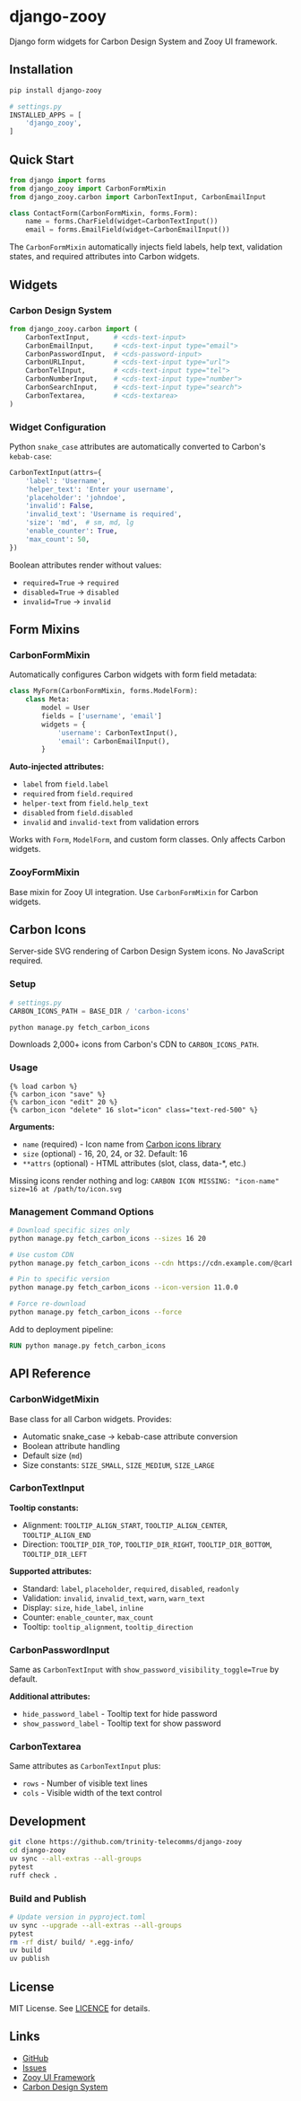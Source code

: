 # django-zooy

Django form widgets for Carbon Design System and Zooy UI framework.

## Installation

```bash
pip install django-zooy
```

```python
# settings.py
INSTALLED_APPS = [
    'django_zooy',
]
```

## Quick Start

```python
from django import forms
from django_zooy import CarbonFormMixin
from django_zooy.carbon import CarbonTextInput, CarbonEmailInput

class ContactForm(CarbonFormMixin, forms.Form):
    name = forms.CharField(widget=CarbonTextInput())
    email = forms.EmailField(widget=CarbonEmailInput())
```

The `CarbonFormMixin` automatically injects field labels, help text, validation states, and required attributes into Carbon widgets.

## Widgets

### Carbon Design System

```python
from django_zooy.carbon import (
    CarbonTextInput,      # <cds-text-input>
    CarbonEmailInput,     # <cds-text-input type="email">
    CarbonPasswordInput,  # <cds-password-input>
    CarbonURLInput,       # <cds-text-input type="url">
    CarbonTelInput,       # <cds-text-input type="tel">
    CarbonNumberInput,    # <cds-text-input type="number">
    CarbonSearchInput,    # <cds-text-input type="search">
    CarbonTextarea,       # <cds-textarea>
)
```

### Widget Configuration

Python `snake_case` attributes are automatically converted to Carbon's `kebab-case`:

```python
CarbonTextInput(attrs={
    'label': 'Username',
    'helper_text': 'Enter your username',
    'placeholder': 'johndoe',
    'invalid': False,
    'invalid_text': 'Username is required',
    'size': 'md',  # sm, md, lg
    'enable_counter': True,
    'max_count': 50,
})
```

Boolean attributes render without values:
- `required=True` → `required`
- `disabled=True` → `disabled`
- `invalid=True` → `invalid`

## Form Mixins

### CarbonFormMixin

Automatically configures Carbon widgets with form field metadata:

```python
class MyForm(CarbonFormMixin, forms.ModelForm):
    class Meta:
        model = User
        fields = ['username', 'email']
        widgets = {
            'username': CarbonTextInput(),
            'email': CarbonEmailInput(),
        }
```

**Auto-injected attributes:**
- `label` from `field.label`
- `required` from `field.required`
- `helper-text` from `field.help_text`
- `disabled` from `field.disabled`
- `invalid` and `invalid-text` from validation errors

Works with `Form`, `ModelForm`, and custom form classes. Only affects Carbon widgets.

### ZooyFormMixin

Base mixin for Zooy UI integration. Use `CarbonFormMixin` for Carbon widgets.

## Carbon Icons

Server-side SVG rendering of Carbon Design System icons. No JavaScript required.

### Setup

```python
# settings.py
CARBON_ICONS_PATH = BASE_DIR / 'carbon-icons'
```

```bash
python manage.py fetch_carbon_icons
```

Downloads 2,000+ icons from Carbon's CDN to `CARBON_ICONS_PATH`.

### Usage

```django
{% load carbon %}
{% carbon_icon "save" %}
{% carbon_icon "edit" 20 %}
{% carbon_icon "delete" 16 slot="icon" class="text-red-500" %}
```

**Arguments:**
- `name` (required) - Icon name from [Carbon icons library](https://carbondesignsystem.com/guidelines/icons/library/)
- `size` (optional) - 16, 20, 24, or 32. Default: 16
- `**attrs` (optional) - HTML attributes (slot, class, data-*, etc.)

Missing icons render nothing and log: `CARBON ICON MISSING: "icon-name" size=16 at /path/to/icon.svg`

### Management Command Options

```bash
# Download specific sizes only
python manage.py fetch_carbon_icons --sizes 16 20

# Use custom CDN
python manage.py fetch_carbon_icons --cdn https://cdn.example.com/@carbon/icons

# Pin to specific version
python manage.py fetch_carbon_icons --icon-version 11.0.0

# Force re-download
python manage.py fetch_carbon_icons --force
```

Add to deployment pipeline:

```dockerfile
RUN python manage.py fetch_carbon_icons
```

## API Reference

### CarbonWidgetMixin

Base class for all Carbon widgets. Provides:
- Automatic snake_case → kebab-case attribute conversion
- Boolean attribute handling
- Default size (`md`)
- Size constants: `SIZE_SMALL`, `SIZE_MEDIUM`, `SIZE_LARGE`

### CarbonTextInput

**Tooltip constants:**
- Alignment: `TOOLTIP_ALIGN_START`, `TOOLTIP_ALIGN_CENTER`, `TOOLTIP_ALIGN_END`
- Direction: `TOOLTIP_DIR_TOP`, `TOOLTIP_DIR_RIGHT`, `TOOLTIP_DIR_BOTTOM`, `TOOLTIP_DIR_LEFT`

**Supported attributes:**
- Standard: `label`, `placeholder`, `required`, `disabled`, `readonly`
- Validation: `invalid`, `invalid_text`, `warn`, `warn_text`
- Display: `size`, `hide_label`, `inline`
- Counter: `enable_counter`, `max_count`
- Tooltip: `tooltip_alignment`, `tooltip_direction`

### CarbonPasswordInput

Same as `CarbonTextInput` with `show_password_visibility_toggle=True` by default.

**Additional attributes:**
- `hide_password_label` - Tooltip text for hide password
- `show_password_label` - Tooltip text for show password

### CarbonTextarea

Same attributes as `CarbonTextInput` plus:
- `rows` - Number of visible text lines
- `cols` - Visible width of the text control

## Development

```bash
git clone https://github.com/trinity-telecomms/django-zooy
cd django-zooy
uv sync --all-extras --all-groups
pytest
ruff check .
```

### Build and Publish

```bash
# Update version in pyproject.toml
uv sync --upgrade --all-extras --all-groups
pytest
rm -rf dist/ build/ *.egg-info/
uv build
uv publish
```

## License

MIT License. See [LICENCE](LICENCE) for details.

## Links

- [GitHub](https://github.com/trinity-telecomms/django-zooy)
- [Issues](https://github.com/trinity-telecomms/django-zooy/issues)
- [Zooy UI Framework](https://github.com/trinity-telecomms/zooy)
- [Carbon Design System](https://web-components.carbondesignsystem.com/)